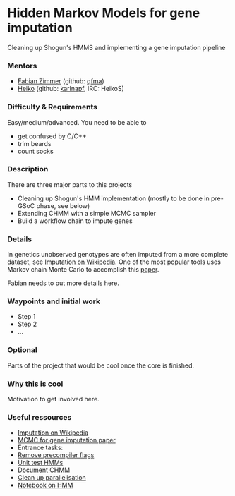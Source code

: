 # Hidden Markov Models for gene imputation
Cleaning up Shogun's HMMS and implementing a gene imputation pipeline

### Mentors
 * [Fabian Zimmer](http://qfma.de/) (github: [qfma](https://github.com/qfma))
 * [Heiko](http://herrstrathmann.de/) (github: [karlnapf](https://github.com/karlnapf), IRC: HeikoS)

### Difficulty & Requirements
Easy/medium/advanced.
You need to be able to
 * get confused by C/C++
 * trim beards
 * count socks

### Description
There are  three major parts to this projects
 * Cleaning up Shogun's HMM implementation (mostly to be done in pre-GSoC phase, see below)
 * Extending CHMM with a simple MCMC sampler
 * Build a workflow chain to impute genes

### Details
In genetics unobserved genotypes are often imputed from a more complete dataset, see [Imputation on Wikipedia](http://en.wikipedia.org/wiki/Imputation_(genetics)). One of the most popular tools uses Markov chain Monte Carlo to accomplish this [paper](http://journals.plos.org/plosgenetics/article?id=10.1371/journal.pgen.1000529).

Fabian needs to put more details here.

### Waypoints and initial work
 * Step 1
 * Step 2
 * ...

### Optional
Parts of the project that would be cool once the core is finished.

### Why this is cool
Motivation to get involved here.

### Useful ressources
 * [Imputation on Wikipedia](http://en.wikipedia.org/wiki/Imputation_(genetics))
 * [MCMC for gene imputation paper](http://journals.plos.org/plosgenetics/article?id=10.1371/journal.pgen.1000529)
 * Entrance tasks:
  * [Remove precompiler flags](https://github.com/shogun-toolbox/shogun/issues/2712)
  * [Unit test HMMs](https://github.com/shogun-toolbox/shogun/issues/2713)
  * [Document CHMM](https://github.com/shogun-toolbox/shogun/issues/2714)
  * [Clean up parallelisation](https://github.com/shogun-toolbox/shogun/issues/2715)
  * [Notebook on HMM](https://github.com/shogun-toolbox/shogun/issues/2716)
